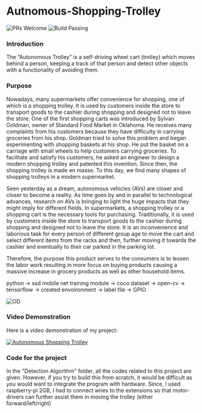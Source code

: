 # Autnomous-Shopping-Trolley
![PRs Welcome](https://img.shields.io/badge/PRs-welcome-brightgreen.svg?style=flat-square)
![Build Passing](https://img.shields.io/badge/build-passing-brightgreen)

### Introduction
The “Autonomous Trolley” is a self-driving wheel cart (trolley) which moves behind a person, keeping a track of that person and detect other objects with a functionality of avoiding them.

### Purpose

Nowadays, many supermarkets offer convenience for shopping, one of which is a shopping trolley. It is used by customers inside the store to transport goods to the cashier during shopping and designed not to leave the store. One of the first shopping carts was introduced by Sylvan Goldman, owner of Standard Food Market in Oklahoma. He receives many complaints from his customers because they have difficulty in carrying groceries from his shop. Goldman tried to solve this problem and began experimenting with shopping baskets at his shop. He put the basket on a carriage with small wheels to help customers carrying groceries. To facilitate and satisfy his customers, he asked an engineer to design a modern shopping trolley and patented this invention. Since then, the shopping trolley is made en masse. To this day, we find many shapes of shopping trolleys in a modern supermarket. 

Seen yesterday as a dream, autonomous vehicles (AVs) are closer and closer to become a reality. As time goes by and in parallel to technological advances, research on AVs is bringing to light the huge impacts that they might imply for different fields. In supermarkets, a shopping trolley or a shopping cart is the necessary tools for purchasing. Traditionally, it is used by customers inside the store to transport goods to the cashier during shopping and designed not to leave the store. It is an inconvenience and laborious task for every person of different group age to move the cart and select different items from the racks and then, further moving it towards the cashier and eventually to their car parked in the parking lot.

Therefore, the purpose this product serves to the consumers is to lessen the labor work resulting in more focus on buying products causing a massive increase in grocery products as well as other household items. 


python -> ssd mobile net training module -> coco dataset -> open-cv -> tensorflow -> created envoironment -> label file -> GPIO


![OD](https://user-images.githubusercontent.com/72246938/117953037-304b2d00-b32f-11eb-9d41-70fda146f89d.png)


### Video Demonstration 
Here is a video demonstration of my project: 

[![Autonomous Shopping Trolley](https://img.youtube.com/vi/Eg0pur-td_4/0.jpg)](https://www.youtube.com/watch?v=Eg0pur-td_4)


### Code for the project
In the "Detection Algorithm" folder, all the codes related to this project are given. However, if you try to build this from scratch, it would be difficult as you would want to integrate the program with hardware. Since, I used raspberry-pi 2GB, I had to connect wires to the extensions so that motor-drivers can further assist them in moving the trolley (either forward/left/right)

